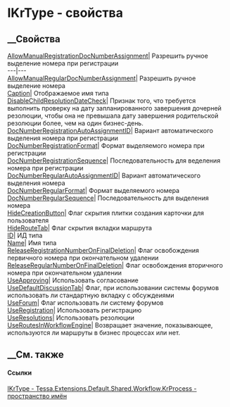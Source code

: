# IKrType - свойства
##  __Свойства
[AllowManualRegistrationDocNumberAssignment](P_Tessa_Extensions_Default_Shared_Workflow_KrProcess_IKrType_AllowManualRegistrationDocNumberAssignment.htm)|
Разрешить ручное выделение номера при регистрации  
---|---  
[AllowManualRegularDocNumberAssignment](P_Tessa_Extensions_Default_Shared_Workflow_KrProcess_IKrType_AllowManualRegularDocNumberAssignment.htm)|
Разрешить ручное выделение номера  
[Caption](P_Tessa_Extensions_Default_Shared_Workflow_KrProcess_IKrType_Caption.htm)|
Отображаемое имя типа  
[DisableChildResolutionDateCheck](P_Tessa_Extensions_Default_Shared_Workflow_KrProcess_IKrType_DisableChildResolutionDateCheck.htm)|
Признак того, что требуется выполнить проверку на дату запланированного
завершения дочерней резолюции, чтобы она не превышала дату завершения
родительской резолюции более, чем на один бизнес-день.  
[DocNumberRegistrationAutoAssignmentID](P_Tessa_Extensions_Default_Shared_Workflow_KrProcess_IKrType_DocNumberRegistrationAutoAssignmentID.htm)|
Вариант автоматического выделения номера при регистрации  
[DocNumberRegistrationFormat](P_Tessa_Extensions_Default_Shared_Workflow_KrProcess_IKrType_DocNumberRegistrationFormat.htm)|
Формат выделяемого номера при регистрации  
[DocNumberRegistrationSequence](P_Tessa_Extensions_Default_Shared_Workflow_KrProcess_IKrType_DocNumberRegistrationSequence.htm)|
Последовательность для веделения номера при регистрации  
[DocNumberRegularAutoAssignmentID](P_Tessa_Extensions_Default_Shared_Workflow_KrProcess_IKrType_DocNumberRegularAutoAssignmentID.htm)|
Вариант автоматического выделения номера  
[DocNumberRegularFormat](P_Tessa_Extensions_Default_Shared_Workflow_KrProcess_IKrType_DocNumberRegularFormat.htm)|
Формат выделяемого номера  
[DocNumberRegularSequence](P_Tessa_Extensions_Default_Shared_Workflow_KrProcess_IKrType_DocNumberRegularSequence.htm)|
Последовательность для выделения номера  
[HideCreationButton](P_Tessa_Extensions_Default_Shared_Workflow_KrProcess_IKrType_HideCreationButton.htm)|
Флаг скрытия плитки создания карточки для пользователя  
[HideRouteTab](P_Tessa_Extensions_Default_Shared_Workflow_KrProcess_IKrType_HideRouteTab.htm)|
Флаг скрытия вкладки маршрута  
[ID](P_Tessa_Extensions_Default_Shared_Workflow_KrProcess_IKrType_ID.htm)|  ИД
типа  
[Name](P_Tessa_Extensions_Default_Shared_Workflow_KrProcess_IKrType_Name.htm)|
Имя типа  
[ReleaseRegistrationNumberOnFinalDeletion](P_Tessa_Extensions_Default_Shared_Workflow_KrProcess_IKrType_ReleaseRegistrationNumberOnFinalDeletion.htm)|
Флаг освобождения первичного номера при окончательном удалении  
[ReleaseRegularNumberOnFinalDeletion](P_Tessa_Extensions_Default_Shared_Workflow_KrProcess_IKrType_ReleaseRegularNumberOnFinalDeletion.htm)|
Флаг освобождения вторичного номера при окончательном удалении  
[UseApproving](P_Tessa_Extensions_Default_Shared_Workflow_KrProcess_IKrType_UseApproving.htm)|
Использовать согласование  
[UseDefaultDiscussionTab](P_Tessa_Extensions_Default_Shared_Workflow_KrProcess_IKrType_UseDefaultDiscussionTab.htm)|
Флаг, при использовании системы форумов использовать ли стандартную вкладку с
обсуждеиями  
[UseForum](P_Tessa_Extensions_Default_Shared_Workflow_KrProcess_IKrType_UseForum.htm)|
Флаг использовать ли систему форумов  
[UseRegistration](P_Tessa_Extensions_Default_Shared_Workflow_KrProcess_IKrType_UseRegistration.htm)|
Использовать регистрацию  
[UseResolutions](P_Tessa_Extensions_Default_Shared_Workflow_KrProcess_IKrType_UseResolutions.htm)|
Использовать резолюции  
[UseRoutesInWorkflowEngine](P_Tessa_Extensions_Default_Shared_Workflow_KrProcess_IKrType_UseRoutesInWorkflowEngine.htm)|
Возвращает значение, показывающее, используются ли маршруты в бизнес процессах
или нет.  
## __См. также
#### Ссылки
[IKrType - ](T_Tessa_Extensions_Default_Shared_Workflow_KrProcess_IKrType.htm)
[Tessa.Extensions.Default.Shared.Workflow.KrProcess - пространство
имён](N_Tessa_Extensions_Default_Shared_Workflow_KrProcess.htm)

